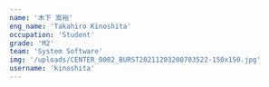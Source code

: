 ```yaml
---
name: '木下 嵩裕'
eng_name: 'Takahiro Kinoshita'
occupation: 'Student'
grade: 'M2'
team: 'System Software'
img: '/uploads/CENTER_0002_BURST20211203200703522-150x150.jpg'
username: 'kinoshita'
---
```

